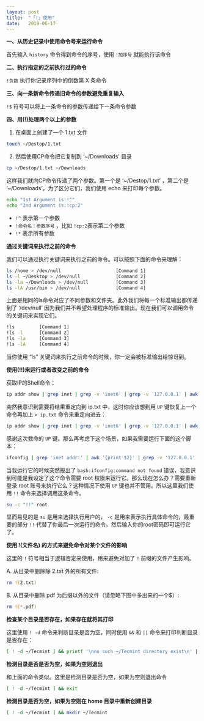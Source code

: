 ```yaml
---
layout: post
title:  "「!」使用"
date:   2019-06-17
---
```


**一、从历史记录中使用命令号来运行命令**

首先输入 `history` 命令得到命令的序号，使用 `!加序号` 就能执行该命令

**二、执行指定的之前执行过的命令**

`!负数` 执行你记录序列中的倒数第 X 条命令

**三、向一条新命令传递旧命令的参数避免重复输入**

`!$` 符号可以将上一条命令的参数传递给下一条命令参数

**四、用(!)处理两个以上的参数**

1. 在桌面上创建了一个 1.txt 文件

```sh
touch ~/Destop/1.txt
```

2. 然后使用CP命令把它复制到 ‘~/Downloads’ 目录

```sh
cp ~/Destop/1.txt ~/Downloads
```

这样我们就向CP命令传递了两个参数。第一个是 ‘~/Destop/1.txt’ ，第二个是 ’~/Downloads’，为了区分它们，我们使用 echo 来打印每个参数。

```sh
echo "1st Argument is:!^"
echo "2nd Argument is:!cp:2"
```

- `!^` 表示第一个参数
- `!命令名：参数序号` ，比如 `!cp:2`表示第二个参数
- `!*` 表示所有参数

**通过关键词来执行之前的命令**

我们可以通过执行关键词来执行之前的命令。可以按照下面的命令来理解：

```sh
ls /home > /dev/null                    [Command 1]
ls -l ~/Desktop > /dev/null             [Command 2]
ls -la ~/Downloads > /dev/null          [Command 3]
ls -lA /usr/bin > /dev/null             [Command 4]
```

上面是相同的ls命令对应了不同参数和文件夹。此外我们将每一个标准输出都传递到了 ‘/dev/null’ 因为我们并不希望处理程序的标准输出。现在我们可以调用命令的关键词来实现它们。

```sh
!ls         [Command 1]
!ls -l      [Command 2]
!ls -la     [Command 3]
!ls -lA     [Command 4]
```

当你使用 “ls” 关键词来执行之前命令的时候，你一定会被标准输出给惊讶到。

**使用(!!)来运行或者改变之前的命令**

获取IP的Shell命令：

```sh
ip addr show | grep inet | grep -v 'inet6' | grep -v '127.0.0.1' | awk '{print $2}' | cut -f 1 -d/
```

突然我意识到需要将结果重定向到 ip.txt 中，这时你应该想到用 `UP` 键恢复上一个命令再加上 `> ip.txt` 命令来重定向进去：

```sh
ip addr show | grep inet | grep -v 'inet6' | grep -v '127.0.0.1' | awk '{print $2}' | cut -f1 -d/ > ip.txt
```

感谢这次救命的 `UP` 键。那么再考虑下这个场景，如果我需要运行下面的这个脚本：

```sh
ifconfig | grep 'inet addr:' | awk '{print $2}' | grep -v '127.0.0.1' | cut -f2 -d:
```

当我运行它的时候突然报出了 `bash:ifconfig:command not found` 错误，我意识到可能是我设定了这个命令需要 root 权限来运行它。那么现在怎么办？需要重新登录 root 账号来执行它么？这种情况下使用 `UP` 键也并不管用。所以这里我们使用 `!!` 命令来选择调用这条命令。

```sh
su -c "!!" root
```

显而易见的是 `su` 是用来选择执行用户的， `-c` 是用来表示执行具体命令的，最重要的部分 `!!` 代替了你最后一次运行的命令。然后输入你的root密码即可运行它了。

**使用 !(文件名) 的方式来避免命令对某个文件的影响**

这里的 `!` 符号相当于逻辑否定来使用，用来避免对加了 `!` 前缀的文件产生影响。

A. 从目录中删除除 2.txt 外的所有文件:

```sh
rm !(2.txt)
```

B. 从目录中删除 pdf 为后缀以外的文件（请忽略下图中多出来的一个$）:

```sh
rm !(*.pdf)
```

**检查某个目录是否存在，如果存在就将其打印**

这里使用 `! -d` 命令来判断目录是否为空，同时使用 `&&` 和 `||` 命令来打印判断目录是否存在：

```sh
[ ! -d ~/Tecmint ] && printf '\nno such ~/Tecmint directory exist\n' || printf '\n~/Tecmint directory exist\n'
```

**检测目录是否是否为空，如果为空则退出**

和上面的命令类似。这里是检测目录是否为空，如果为空则退出命令

```sh
[ ! -d ~/Tecmint ] && exit
```

**检测目录是否为空，如果为空则在 home 目录中重新创建目录**

```sh
[ ! -d ~/Tecmint ] && mkdir ~/Tecmint
```

